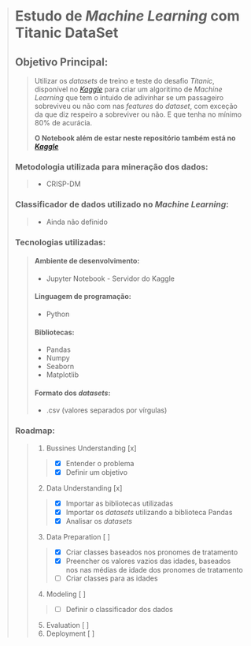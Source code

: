 > # Estudo de *Machine Learning* com Titanic DataSet
> ## Objetivo Principal:
>> Utilizar os *datasets* de treino e teste do desafio *Titanic*, disponível no *[Kaggle](https://www.kaggle.com/c/titanic)*
>> para criar um algoritimo de *Machine Learning* que tem o intuido de adivinhar se um passageiro
>> sobreviveu ou não com nas *features* do *dataset*, com exceção da que diz respeiro a sobreviver ou não.
>> E que tenha no mínimo 80% de acurácia.
>> 
>> **O Notebook além de estar neste repositório também está no *[Kaggle](https://www.kaggle.com/marcelofarinha/titanic-notebook)***
>### Metodologia utilizada para mineração dos dados:
>> - CRISP-DM
>### Classificador de dados utilizado no *Machine Learning*:
>> - Ainda não definido
>### Tecnologias utilizadas:
>> #### Ambiente de desenvolvimento:
>> - Jupyter Notebook - Servidor do Kaggle
>> #### Linguagem de programação:
>> - Python
>> #### Bibliotecas:
>> - Pandas
>> - Numpy
>> - Seaborn
>> - Matplotlib
>> #### Formato dos *datasets*:
>> - .csv (valores separados por vírgulas)
>### Roadmap:
>> 1. Bussines Understanding [x]
>>> - [x] Entender o problema
>>> - [x] Definir um objetivo
>> 2. Data Understanding [x]
>>> - [x] Importar as bibliotecas utilizadas
>>> - [x] Importar os *datasets* utilizando a biblioteca Pandas
>>> - [x] Analisar os *datasets*
>> 3. Data Preparation [ ]
>>> - [x] Criar classes baseados nos pronomes de tratamento
>>> - [x] Preencher os valores vazios das idades, baseados nos nas médias de idade dos pronomes de tratamento
>>> - [ ] Criar classes para as idades
>> 4. Modeling [ ]
>>> - [ ] Definir o classificador dos dados
>> 5. Evaluation [ ]
>> 6. Deployment [ ]



  
